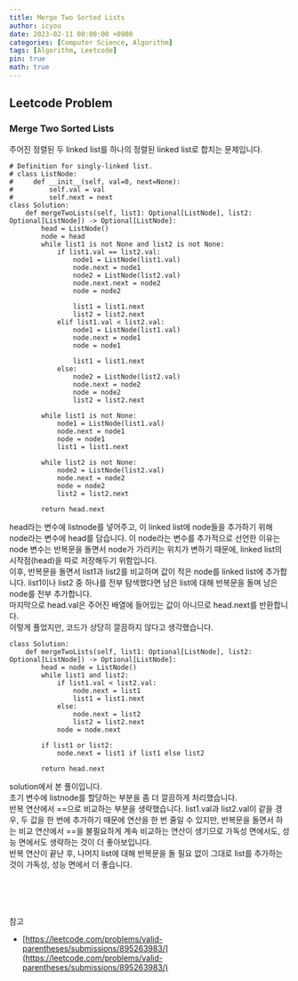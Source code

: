 ```yaml
---
title: Merge Two Sorted Lists
author: icyou
date: 2023-02-11 00:00:00 +0900
categories: [Computer Science, Algorithm]
tags: [Algorithm, Leetcode]
pin: true
math: true
---
```


## Leetcode Problem

### Merge Two Sorted Lists
주어진 정렬된 두 linked list를 하나의 정렬된 linked list로 합치는 문제입니다.

```
# Definition for singly-linked list.
# class ListNode:
#     def __init__(self, val=0, next=None):
#         self.val = val
#         self.next = next
class Solution:
    def mergeTwoLists(self, list1: Optional[ListNode], list2: Optional[ListNode]) -> Optional[ListNode]:
        head = ListNode()
        node = head
        while list1 is not None and list2 is not None:
            if list1.val == list2.val:
                node1 = ListNode(list1.val)
                node.next = node1
                node2 = ListNode(list2.val)
                node.next.next = node2
                node = node2

                list1 = list1.next
                list2 = list2.next
            elif list1.val < list2.val:
                node1 = ListNode(list1.val)
                node.next = node1
                node = node1
                
                list1 = list1.next
            else:
                node2 = ListNode(list2.val)
                node.next = node2
                node = node2
                list2 = list2.next
        
        while list1 is not None:
            node1 = ListNode(list1.val)
            node.next = node1
            node = node1
            list1 = list1.next

        while list2 is not None:
            node2 = ListNode(list2.val)
            node.next = node2
            node = node2
            list2 = list2.next
        
        return head.next

```
head라는 변수에 listnode를 넣어주고, 이 linked list에 node들을 추가하기 위해 node라는 변수에 head를 담습니다. 이 node라는 변수를 추가적으로 선언한 이유는 node 변수는 반복문을 돌면서 node가 가리키는 위치가 변하기 때문에, linked list의 시작점(head)을 따로 저장해두기 위함입니다.  
이후, 반복문을 돌면서 list1과 list2를 비교하며 값이 적은 node를 linked list에 추가합니다. list1이나 list2 중 하나를 전부 탐색했다면 남은 list에 대해 반복문을 돌며 남은 node를 전부 추가합니다.  
마지막으로 head.val은 주어진 배열에 들어있는 값이 아니므로 head.next를 반환합니다.  
이렇게 풀었지만, 코드가 상당히 깔끔하지 않다고 생각했습니다.

```
class Solution:
    def mergeTwoLists(self, list1: Optional[ListNode], list2: Optional[ListNode]) -> Optional[ListNode]:
        head = node = ListNode()
        while list1 and list2:
            if list1.val < list2.val:
                node.next = list1
                list1 = list1.next
            else:
                node.next = list2
                list2 = list2.next
            node = node.next
        
        if list1 or list2:
            node.next = list1 if list1 else list2
        
        return head.next
```
solution에서 본 풀이입니다.  
초기 변수에 listnode를 할당하는 부분을 좀 더 깔끔하게 처리했습니다.  
반복 연산에서 ==으로 비교하는 부분을 생략했습니다. list1.val과 list2.val이 같을 경우, 두 값을 한 번에 추가하기 때문에 연산을 한 번 줄일 수 있지만, 반복문을 돌면서 하는 비교 연산에서 ==을 불필요하게 계속 비교하는 연산이 생기므로 가독성 면에서도, 성능 면에서도 생략하는 것이 더 좋아보입니다.  
반복 연산이 끝난 후, 나머지 list에 대해 반복문을 돌 필요 없이 그대로 list를 추가하는 것이 가독성, 성능 면에서 더 좋습니다.




<br/><br/><br/><br/>
참고 
- [https://leetcode.com/problems/valid-parentheses/submissions/895263983/](https://leetcode.com/problems/valid-parentheses/submissions/895263983/)